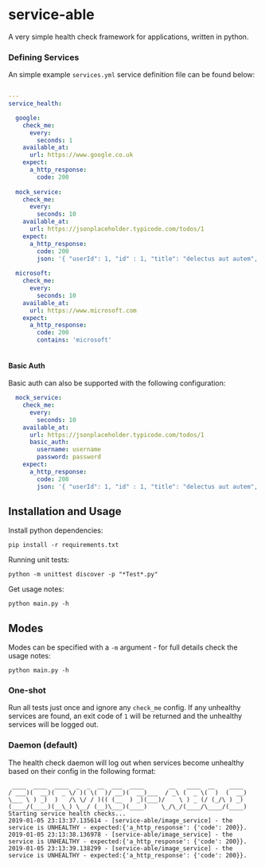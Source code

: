# service-able

A very simple health check framework for applications, written in python.

### Defining Services

An simple example `services.yml` service definition file can be found below:

```yaml

---
service_health:

  google:
    check_me:
      every:
        seconds: 1
    available_at:
      url: https://www.google.co.uk
    expect:
      a_http_response:
        code: 200
        
  mock_service:
    check_me:
      every:
        seconds: 10
    available_at:
      url: https://jsonplaceholder.typicode.com/todos/1
    expect:
      a_http_response:
        code: 200
        json: '{ "userId": 1, "id" : 1, "title": "delectus aut autem", "completed": false }'
        
  microsoft:
    check_me:
      every:
        seconds: 10
    available_at:
      url: https://www.microsoft.com
    expect:
      a_http_response:
        code: 200
        contains: 'microsoft'
        

```

#### Basic Auth

Basic auth can also be supported with the following configuration:

```yaml
  mock_service:
    check_me:
      every:
        seconds: 10
    available_at:
      url: https://jsonplaceholder.typicode.com/todos/1
      basic_auth:
        username: username
        password: password
    expect:
      a_http_response:
        code: 200
        json: '{ "userId": 1, "id" : 1, "title": "delectus aut autem", "completed": false }'

```


## Installation and Usage

Install python dependencies:
```
pip install -r requirements.txt
```

Running unit tests:
```
python -m unittest discover -p "*Test*.py"
```

Get usage notes:
```
python main.py -h
```

## Modes

Modes can be specified with a `-m` argument - for full details check the usage notes:

```
python main.py -h
```

### One-shot

Run all tests just once and ignore any `check_me` config. If any unhealthy services are found, an exit code of `1` will be returned and the unhealthy services will be logged out.

### Daemon (default)

The health check daemon will log out when services become unhealthy based on their config in the following format:

```
 ____  ____  ____  _  _  __  ___  ____       __   ____  __    ____
/ ___)(  __)(  _ \/ )( \(  )/ __)(  __)___  / _\ (  _ \(  )  (  __)
\___ \ ) _)  )   /\ \/ / )(( (__  ) _)(___)/    \ ) _ (/ (_/\ ) _)
(____/(____)(__\_) \__/ (__)\___)(____)    \_/\_/(____/\____/(____)
Starting service health checks...
2019-01-05 23:13:37.135614 - [service-able/image_service] - the service is UNHEALTHY - expected:{'a_http_response': {'code': 200}}.
2019-01-05 23:13:38.136978 - [service-able/image_service] - the service is UNHEALTHY - expected:{'a_http_response': {'code': 200}}.
2019-01-05 23:13:39.138299 - [service-able/image_service] - the service is UNHEALTHY - expected:{'a_http_response': {'code': 200}}.
```
